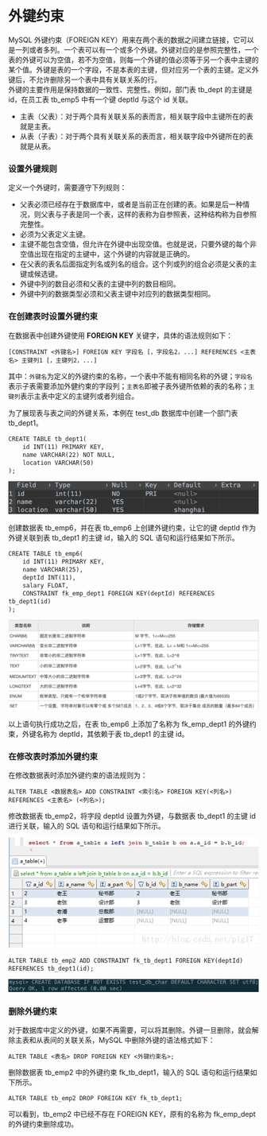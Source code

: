# 外键约束

MySQL 外键约束（FOREIGN KEY）用来在两个表的数据之间建立链接，它可以是一列或者多列。一个表可以有一个或多个外键。外键对应的是参照完整性，一个表的外键可以为空值，若不为空值，则每一个外键的值必须等于另一个表中主键的某个值。外键是表的一个字段，不是本表的主键，但对应另一个表的主键。定义外键后，不允许删除另一个表中具有关联关系的行。  
外键的主要作用是保持数据的一致性、完整性。例如，部门表 tb\_dept 的主键是 id，在员工表 tb\_emp5 中有一个键 deptId 与这个 id 关联。

* 主表（父表）：对于两个具有关联关系的表而言，相关联字段中主键所在的表就是主表。
* 从表（子表）：对于两个具有关联关系的表而言，相关联字段中外键所在的表就是从表。

### 设置外键规则

定义一个外键时，需要遵守下列规则：

* 父表必须已经存在于数据库中，或者是当前正在创建的表。如果是后一种情况，则父表与子表是同一个表，这样的表称为自参照表，这种结构称为自参照完整性。
* 必须为父表定义主键。
* 主键不能包含空值，但允许在外键中出现空值。也就是说，只要外键的每个非空值出现在指定的主键中，这个外键的内容就是正确的。
* 在父表的表名后面指定列名或列名的组合。这个列或列的组合必须是父表的主键或候选键。
* 外键中列的数目必须和父表的主键中列的数目相同。
* 外键中列的数据类型必须和父表主键中对应列的数据类型相同。

### 在创建表时设置外键约束

在数据表中创建外键使用 **FOREIGN KEY** 关键字，具体的语法规则如下：

```text
[CONSTRAINT <外键名>] FOREIGN KEY 字段名 [，字段名2，...] REFERENCES <主表名> 主键列1 [，主键列2，...]
```

其中：`外键名`为定义的外键约束的名称，一个表中不能有相同名称的外键；`字段名`表示子表需要添加外健约束的字段列；`主表名`即被子表外键所依赖的表的名称；`主键列`表示主表中定义的主键列或者列组合。

为了展现表与表之间的外键关系，本例在 test\_db 数据库中创建一个部门表 tb\_dept1。

```text
CREATE TABLE tb_dept1(
    id INT(11) PRIMARY KEY,
    name VARCHAR(22) NOT NULL,
    location VARCHAR(50)
);
```

![](../.gitbook/assets/image%20%28118%29.png)

创建数据表 tb\_emp6，并在表 tb\_emp6 上创建外键约束，让它的键 deptId 作为外键关联到表 tb\_dept1 的主键 id，输入的 SQL 语句和运行结果如下所示。

```text
CREATE TABLE tb_emp6(
    id INT(11) PRIMARY KEY,
    name VARCHAR(25),
    deptId INT(11),
    salary FLOAT,
    CONSTRAINT fk_emp_dept1 FOREIGN KEY(deptId) REFERENCES tb_dept1(id)
);
```

![](../.gitbook/assets/image%20%2834%29.png)

以上语句执行成功之后，在表 tb\_emp6 上添加了名称为 fk\_emp\_dept1 的外键约束，外键名称为 deptId，其依赖于表 tb\_dept1 的主键 id。

### 在修改表时添加外键约束

在修改数据表时添加外键约束的语法规则为：

```text
ALTER TABLE <数据表名> ADD CONSTRAINT <索引名> FOREIGN KEY(<列名>) REFERENCES <主表名> (<列名>);
```

修改数据表 tb\_emp2，将字段 deptId 设置为外键，与数据表 tb\_dept1 的主键 id 进行关联，输入的 SQL 语句和运行结果如下所示。

![](../.gitbook/assets/image%20%2890%29.png)

```text
ALTER TABLE tb_emp2 ADD CONSTRAINT fk_tb_dept1 FOREIGN KEY(deptId) REFERENCES tb_dept1(id);
```

![](../.gitbook/assets/image%20%2818%29.png)

### 删除外键约束

对于数据库中定义的外键，如果不再需要，可以将其删除。外键一旦删除，就会解除主表和从表间的关联关系，MySQL 中删除外键的语法格式如下：

```text
ALTER TABLE <表名> DROP FOREIGN KEY <外键约束名>;
```

删除数据表 tb\_emp2 中的外键约束 fk\_tb\_dept1，输入的 SQL 语句和运行结果如下所示。

```text
ALTER TABLE tb_emp2 DROP FOREIGN KEY fk_tb_dept1;
```

可以看到，tb\_emp2 中已经不存在 FOREIGN KEY，原有的名称为 fk\_emp\_dept 的外键约束删除成功。

